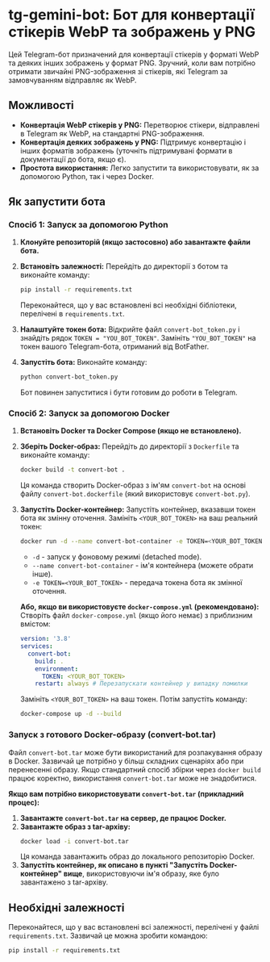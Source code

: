 # tg-gemini-bot: Бот для конвертації стікерів WebP та зображень у PNG

Цей Telegram-бот призначений для конвертації стікерів у форматі WebP та деяких інших зображень у формат PNG. Зручний, коли вам потрібно отримати звичайні PNG-зображення зі стікерів, які Telegram за замовчуванням відправляє як WebP.

## Можливості

* **Конвертація WebP стікерів у PNG:** Перетворює стікери, відправлені в Telegram як WebP, на стандартні PNG-зображення.
* **Конвертація деяких зображень у PNG:** Підтримує конвертацію і інших форматів зображень (уточніть підтримувані формати в документації до бота, якщо є).
* **Простота використання:** Легко запустити та використовувати, як за допомогою Python, так і через Docker.

## Як запустити бота

### Спосіб 1: Запуск за допомогою Python

1. **Клонуйте репозиторій (якщо застосовно) або завантажте файли бота.**
2. **Встановіть залежності:**
   Перейдіть до директорії з ботом та виконайте команду:
   ```bash
   pip install -r requirements.txt
   ```
   Переконайтеся, що у вас встановлені всі необхідні бібліотеки, перелічені в `requirements.txt`.

3. **Налаштуйте токен бота:**
   Відкрийте файл `convert-bot_token.py` і знайдіть рядок `TOKEN = "YOU_BOT_TOKEN"`.
   Замініть `"YOU_BOT_TOKEN"` на токен вашого Telegram-бота, отриманий від BotFather.

4. **Запустіть бота:**
   Виконайте команду:
   ```bash
   python convert-bot_token.py
   ```
   Бот повинен запуститися і бути готовим до роботи в Telegram.

### Спосіб 2: Запуск за допомогою Docker

1. **Встановіть Docker та Docker Compose (якщо не встановлено).**
2. **Зберіть Docker-образ:**
   Перейдіть до директорії з `Dockerfile` та виконайте команду:
   ```bash
   docker build -t convert-bot .
   ```
   Ця команда створить Docker-образ з ім'ям `convert-bot` на основі файлу `convert-bot.dockerfile` (який використовує `convert-bot.py`).

3. **Запустіть Docker-контейнер:**
   Запустіть контейнер, вказавши токен бота як змінну оточення. Замініть `<YOUR_BOT_TOKEN>` на ваш реальний токен:
   ```bash
   docker run -d --name convert-bot-container -e TOKEN=<YOUR_BOT_TOKEN> convert-bot
   ```
   * `-d` - запуск у фоновому режимі (detached mode).
   * `--name convert-bot-container` - ім'я контейнера (можете обрати інше).
   * `-e TOKEN=<YOUR_BOT_TOKEN>` - передача токена бота як змінної оточення.

   **Або, якщо ви використовуєте `docker-compose.yml` (рекомендовано):**
   Створіть файл `docker-compose.yml` (якщо його немає) з приблизним вмістом:
   ```yaml
   version: '3.8'
   services:
     convert-bot:
       build: .
       environment:
         TOKEN: <YOUR_BOT_TOKEN>
       restart: always # Перезапускати контейнер у випадку помилки
   ```
   Замініть `<YOUR_BOT_TOKEN>` на ваш токен.
   Потім запустіть команду:
   ```bash
   docker-compose up -d --build
   ```

### Запуск з готового Docker-образу (convert-bot.tar)

Файл `convert-bot.tar` може бути використаний для розпакування образу в Docker. Зазвичай це потрібно у більш складних сценаріях або при перенесенні образу. Якщо стандартний спосіб збірки через `docker build` працює коректно, використання `convert-bot.tar` може не знадобитися.

**Якщо вам потрібно використовувати `convert-bot.tar` (прикладний процес):**

1. **Завантажте `convert-bot.tar` на сервер, де працює Docker.**
2. **Завантажте образ з tar-архіву:**
   ```bash
   docker load -i convert-bot.tar
   ```
   Ця команда завантажить образ до локального репозиторію Docker.
3. **Запустіть контейнер, як описано в пункті "Запустіть Docker-контейнер" вище**, використовуючи ім'я образу, яке було завантажено з tar-архіву.

## Необхідні залежності

Переконайтеся, що у вас встановлені всі залежності, перелічені у файлі `requirements.txt`. Зазвичай це можна зробити командою:
```bash
pip install -r requirements.txt
```